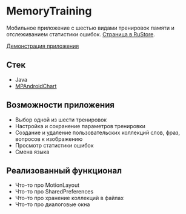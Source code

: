 # MemoryTraining
Мобильное приложение с шестью видами тренировок памяти и отслеживанием статистики ошибок. [Страница в RuStore](https://www.rustore.ru/catalog/app/com.youngsophomore).

[Демонстрация приложения](./presentation/MemoryTraining_presentation_compr1)

## Стек
- Java
- [MPAndroidChart](https://github.com/PhilJay/MPAndroidChart)
## Возможности приложения
- Выбор одной из шести тренировок
- Настройка и сохранение параметров тренировки
- Создание и удаление пользовательских коллекций слов, фраз, вопросов к изображению
- Просмотр статистики ошибок
- Смена языка
## Реализованный функционал
- Что-то про MotionLayout
- Что-то про SharedPreferences
- Что-то про хранение коллекций в файлах
- Что-то про диалоговые окна
